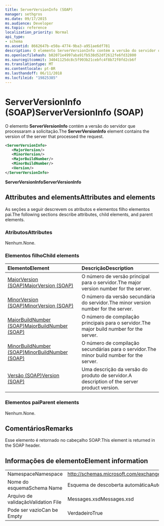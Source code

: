 ```yaml
---
title: ServerVersionInfo (SOAP)
manager: sethgros
ms.date: 09/17/2015
ms.audience: Developer
ms.topic: reference
localization_priority: Normal
api_type:
- schema
ms.assetid: 8662647b-e50a-4774-9ba3-a951ae6df781
description: O elemento ServerVersionInfo contém a versão do servidor que processaram a solicitação.
ms.openlocfilehash: b02071e4997aba91fb538d52df2612fe6fd32800
ms.sourcegitcommit: 34041125dc8c5f993b21cebfc4f8b72f0fd2cb6f
ms.translationtype: MT
ms.contentlocale: pt-BR
ms.lasthandoff: 06/11/2018
ms.locfileid: "19825385"
---
```

# <a name="serverversioninfo-soap"></a><span data-ttu-id="377b6-103">ServerVersionInfo (SOAP)</span><span class="sxs-lookup"><span data-stu-id="377b6-103">ServerVersionInfo (SOAP)</span></span>

<span data-ttu-id="377b6-104">O elemento **ServerVersionInfo** contém a versão do servidor que processaram a solicitação.</span><span class="sxs-lookup"><span data-stu-id="377b6-104">The **ServerVersionInfo** element contains the version of the server that processed the request.</span></span> 
  
```XML
<ServerVersionInfo>
   <MajorVersion/>
   <MinorVersion/>
   <MajorBuildNumber/>
   <MinorBuildNumber/>
   <Version/>
</ServerVersionInfo>
```

 <span data-ttu-id="377b6-105">**ServerVersionInfo**</span><span class="sxs-lookup"><span data-stu-id="377b6-105">**ServerVersionInfo**</span></span>
## <a name="attributes-and-elements"></a><span data-ttu-id="377b6-106">Attributes and elements</span><span class="sxs-lookup"><span data-stu-id="377b6-106">Attributes and elements</span></span>

<span data-ttu-id="377b6-107">As seções a seguir descrevem os atributos e elementos filho elementos pai.</span><span class="sxs-lookup"><span data-stu-id="377b6-107">The following sections describe attributes, child elements, and parent elements.</span></span>
  
### <a name="attributes"></a><span data-ttu-id="377b6-108">Atributos</span><span class="sxs-lookup"><span data-stu-id="377b6-108">Attributes</span></span>

<span data-ttu-id="377b6-109">Nenhum.</span><span class="sxs-lookup"><span data-stu-id="377b6-109">None.</span></span>
  
### <a name="child-elements"></a><span data-ttu-id="377b6-110">Elementos filho</span><span class="sxs-lookup"><span data-stu-id="377b6-110">Child elements</span></span>

|<span data-ttu-id="377b6-111">**Elemento**</span><span class="sxs-lookup"><span data-stu-id="377b6-111">**Element**</span></span>|<span data-ttu-id="377b6-112">**Descrição**</span><span class="sxs-lookup"><span data-stu-id="377b6-112">**Description**</span></span>|
|:-----|:-----|
|[<span data-ttu-id="377b6-113">MajorVersion (SOAP)</span><span class="sxs-lookup"><span data-stu-id="377b6-113">MajorVersion (SOAP)</span></span>](majorversion-soap.md) <br/> |<span data-ttu-id="377b6-114">O número de versão principal para o servidor.</span><span class="sxs-lookup"><span data-stu-id="377b6-114">The major version number for the server.</span></span>  <br/> |
|[<span data-ttu-id="377b6-115">MinorVersion (SOAP)</span><span class="sxs-lookup"><span data-stu-id="377b6-115">MinorVersion (SOAP)</span></span>](minorversion-soap.md) <br/> |<span data-ttu-id="377b6-116">O número da versão secundária do servidor.</span><span class="sxs-lookup"><span data-stu-id="377b6-116">The minor version number for the server.</span></span>  <br/> |
|[<span data-ttu-id="377b6-117">MajorBuildNumber (SOAP)</span><span class="sxs-lookup"><span data-stu-id="377b6-117">MajorBuildNumber (SOAP)</span></span>](majorbuildnumber-soap.md) <br/> |<span data-ttu-id="377b6-118">O número de compilação principais para o servidor.</span><span class="sxs-lookup"><span data-stu-id="377b6-118">The major build number for the server.</span></span>  <br/> |
|[<span data-ttu-id="377b6-119">MinorBuildNumber (SOAP)</span><span class="sxs-lookup"><span data-stu-id="377b6-119">MinorBuildNumber (SOAP)</span></span>](minorbuildnumber-soap.md) <br/> |<span data-ttu-id="377b6-120">O número de compilação secundárias para o servidor.</span><span class="sxs-lookup"><span data-stu-id="377b6-120">The minor build number for the server.</span></span>  <br/> |
|[<span data-ttu-id="377b6-121">Versão (SOAP)</span><span class="sxs-lookup"><span data-stu-id="377b6-121">Version (SOAP)</span></span>](version-soap.md) <br/> |<span data-ttu-id="377b6-122">Uma descrição da versão do produto de servidor.</span><span class="sxs-lookup"><span data-stu-id="377b6-122">A description of the server product version.</span></span>  <br/> |
   
### <a name="parent-elements"></a><span data-ttu-id="377b6-123">Elementos pai</span><span class="sxs-lookup"><span data-stu-id="377b6-123">Parent elements</span></span>

<span data-ttu-id="377b6-124">Nenhum.</span><span class="sxs-lookup"><span data-stu-id="377b6-124">None.</span></span>
  
## <a name="remarks"></a><span data-ttu-id="377b6-125">Comentários</span><span class="sxs-lookup"><span data-stu-id="377b6-125">Remarks</span></span>

<span data-ttu-id="377b6-126">Esse elemento é retornado no cabeçalho SOAP.</span><span class="sxs-lookup"><span data-stu-id="377b6-126">This element is returned in the SOAP header.</span></span>
  
## <a name="element-information"></a><span data-ttu-id="377b6-127">Informações de elemento</span><span class="sxs-lookup"><span data-stu-id="377b6-127">Element information</span></span>

|||
|:-----|:-----|
|<span data-ttu-id="377b6-128">Namespace</span><span class="sxs-lookup"><span data-stu-id="377b6-128">Namespace</span></span>  <br/> |http://schemas.microsoft.com/exchange/2010/Autodiscover  <br/> |
|<span data-ttu-id="377b6-129">Nome do esquema</span><span class="sxs-lookup"><span data-stu-id="377b6-129">Schema Name</span></span>  <br/> |<span data-ttu-id="377b6-130">Esquema de descoberta automática</span><span class="sxs-lookup"><span data-stu-id="377b6-130">Autodiscover schema</span></span>  <br/> |
|<span data-ttu-id="377b6-131">Arquivo de validação</span><span class="sxs-lookup"><span data-stu-id="377b6-131">Validation File</span></span>  <br/> |<span data-ttu-id="377b6-132">Messages.xsd</span><span class="sxs-lookup"><span data-stu-id="377b6-132">Messages.xsd</span></span>  <br/> |
|<span data-ttu-id="377b6-133">Pode ser vazio</span><span class="sxs-lookup"><span data-stu-id="377b6-133">Can be Empty</span></span>  <br/> |<span data-ttu-id="377b6-134">Verdadeiro</span><span class="sxs-lookup"><span data-stu-id="377b6-134">True</span></span>  <br/> |
   

